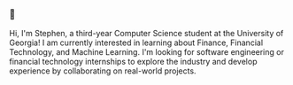 ### 👋
Hi, I'm Stephen, a third-year Computer Science student at the University of Georgia! I am currently interested in learning about Finance, Financial Technology, and Machine Learning.
I'm looking for software engineering or financial technology internships to explore the industry and develop experience by collaborating on real-world projects.

<!--
**StephenSulimani/StephenSulimani** is a ✨ _special_ ✨ repository because its `README.md` (this file) appears on your GitHub profile.

Here are some ideas to get you started:

- 🔭 I’m currently working on ...
- 🌱 I’m currently learning ...
- 👯 I’m looking to collaborate on ...
- 🤔 I’m looking for help with ...
- 💬 Ask me about ...
- 📫 How to reach me: ...
- 😄 Pronouns: ...
- ⚡ Fun fact: ...
-->
